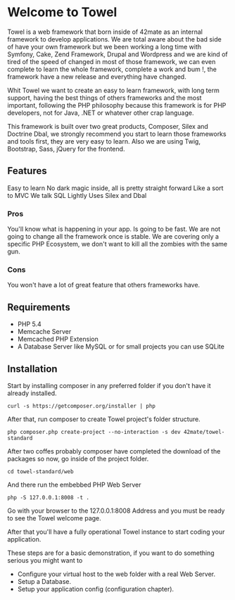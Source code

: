 Welcome to Towel
===============

Towel is a web framework that born inside of 42mate as an internal framework to develop applications.
We are total aware about the bad side of have your own framework but we been working a long time with Symfony, Cake, Zend Framework, Drupal and Wordpress
and we are kind of tired of the speed of changed in most of those framework, we can even complete to learn the whole
framework, complete a work and bum !, the framework have a new release and everything have changed.

Whit Towel we want to create an easy to learn framework, with long term support, having the best things of others frameworks
and the most important, following the PHP philosophy because this framework is for PHP developers,
not for Java, .NET or whatever other crap language.

This framework is built over two great products, Composer, Silex and Doctrine Dbal, we strongly recommend you start to
learn those frameworks and tools first, they are very easy to learn. Also we are using Twig,
Bootstrap, Sass, jQuery for the frontend.

## Features

Easy to learn
No dark magic inside, all is pretty straight forward
Like a sort to MVC
We talk SQL
Lightly
Uses Silex and Dbal

### Pros

You'll know what is happening in your app.
Is going to be fast.
We are not going to change all the framework once is stable.
We are covering only a specific PHP Ecosystem, we don't want to kill all the zombies with the same gun.

### Cons

You won't have a lot of great feature that others frameworks have.

## Requirements

* PHP 5.4
* Memcache Server
* Memcached PHP Extension
* A Database Server like MySQL or for small projects you can use SQLite


## Installation

Start by installing composer in any preferred folder if you don't have it already installed.

    curl -s https://getcomposer.org/installer | php
    
After that, run composer to create Towel project's folder structure.

    php composer.php create-project --no-interaction -s dev 42mate/towel-standard

After two coffes probably composer have completed the download of the packages so now, go inside of the project folder.

    cd towel-standard/web
    
And there run the embebbed PHP Web Server 

    php -S 127.0.0.1:8008 -t .
    
Go with your browser to the 127.0.0.1:8008 Address and you must be ready to see the Towel welcome page.

After that you'll have a fully operational Towel instance to start coding your application.

These steps are for a basic demonstration, if you want to do something serious you might want to

 * Configure your virtual host to the web folder with a real Web Server.
 * Setup a Database.
 * Setup your application config (configuration chapter).


